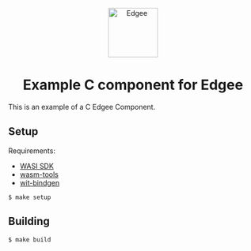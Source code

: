 <div align="center">
<p align="center">
  <a href="https://www.edgee.cloud">
    <picture>
      <source media="(prefers-color-scheme: dark)" srcset="https://cdn.edgee.cloud/img/component-dark.svg">
      <img src="https://cdn.edgee.cloud/img/component.svg" height="100" alt="Edgee">
    </picture>
  </a>
</p>
</div>

<h1 align="center">Example C component for Edgee</h1>

This is an example of a C Edgee Component.

## Setup
Requirements:
- [WASI SDK](https://github.com/webassembly/wasi-sdk)
- [wasm-tools](https://github.com/bytecodealliance/wasm-tools)
- [wit-bindgen](https://github.com/bytecodealliance/wit-bindgen#cli-installation)

```shell
$ make setup
```
## Building

```shell
$ make build
```
